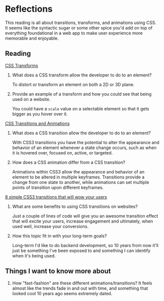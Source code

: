 # Reflections

This reading is all about transitions, transforms, and animations using CSS. It seems like the syntactic sugar or some other spice you'd add on top of everything foundational in a web app to make user experience more memorable and enjoyable.

## Reading

[CSS Transforms](https://learn.shayhowe.com/advanced-html-css/css-transforms/)

1. What does a CSS transform allow the developer to do to an element?

    To distort or transform an element on both a 2D or 3D plane.

2. Provide an example of a transform and how you could see that being used on a website.

    You could have a `scale` value on a selectable element so that it gets bigger as you hover over it.

[CSS Transitions and Animations](https://learn.shayhowe.com/advanced-html-css/transitions-animations/)

1. What does a CSS transition allow the developer to do to an element?

    With CSS3 transitions you have the potential to alter the appearance and behavior of an element whenever a state change occurs, such as when it is hovered over, focused on, active, or targeted.

2. How does a CSS animation differ from a CSS transition?

    Animations within CSS3 allow the appearance and behavior of an element to be altered in multiple keyframes. Transitions provide a change from one state to another, while animations can set multiple points of transition upon different keyframes.

[8 simple CSS3 transitions that will wow your users](https://www.webdesignerdepot.com/2014/05/8-simple-css3-transitions-that-will-wow-your-users/)

1. What are some benefits to using CSS transitions on websites?

    Just a couple of lines of code will give you an awesome transition effect that will excite your users, increase engagement and ultimately, when used well, increase your conversions.

2. How this topic fit in with your long-term goals?

    Long-term I'd like to do backend development, so 10 years from now it'll just be something I've been exposed to and something I can identify when it's being used.

## Things I want to know more about

1. How "fast-fashion" are these different animations/transitions? It feels almost like the trends fade in and out with time, and something that looked cool 10 years ago seems extremely dated.
